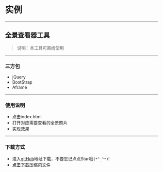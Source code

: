 # 实例

------------------

## 全景查看器工具

> 说明：本工具可离线使用
------------

### 三方包
- jQuery
- BootStrap
- Aframe

--------------
### 使用说明

- 点击index.html
- 打开对应需要查看的全景照片
- 实现效果

--------------

### 下载方式
- 进入[gitHub](https://github.com/2448879142/scene)地址下载，不要忘记点点Star哦`(*^_^*)`!
- <a href="../media/scene-master.zip" download='scene-master.zip'>点击下载</a>压缩包文件
